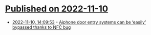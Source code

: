 # [Published on 2022-11-10](index.md)

* [2022-11-10, 14:09:53](https://news.ycombinator.com/item?id=33546638) - [Aiphone door entry systems can be ‘easily’ bypassed thanks to NFC bug](https://techcrunch.com/2022/11/10/aiphone-door-entry-nfc-bug/)
